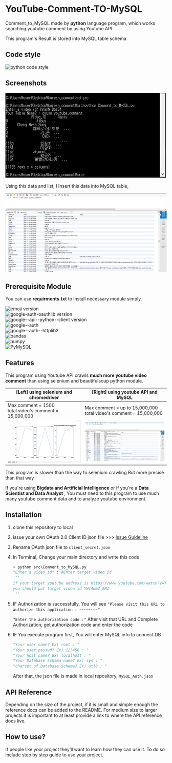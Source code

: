 YouTube-Comment-TO-MySQL
=============
Comment_to_MySQL made by **python** language program, which works searching youtube comment by using Youtube API

This program's Result is stored into MySQL table schema



## Code style

![python code style](https://img.shields.io/badge/codestyle-PEP8-brightgreen)



## Screenshots

![example](./img/example.PNG)

Using this data and list, I Insert this data into MySQL table,

![Comment_in_MySQL](./img/Comment_in_MySQL.PNG)



## Prerequisite Module

You can use **requirments.txt** to install necessary module simply.

![emoji version](https://img.shields.io/badge/emoji-v0.6.0-brightgreen)  
![google-auth-oauthlib version](https://img.shields.io/badge/google--auth--oauthlib-v0.4.2-red)  
![google--api--python--client version](https://img.shields.io/badge/google--api--python--client-v1.12.8-orange)  
![google--auth](https://img.shields.io/badge/google--auth-v1.24.0-yellow)  
![google--auth--httplib2](https://img.shields.io/badge/google--auth--httplib2-v0.0.4-green)  
![pandas](https://img.shields.io/badge/pandas-v1.0.0-yellowgreen)  
![numpy](https://img.shields.io/badge/numpy-v1.19.3-red)  
![PyMySQL](https://img.shields.io/badge/PyMySQL-v0.10.1-ff69b4)  



## Features

This program using Youtube API crawls **much more youtube video comment** than using selenium and beautifulsoup python module.

| [Left] using selenium and chromedriver                      | [Right] using youtube API and MySQL                          |
| ----------------------------------------------------------- | ------------------------------------------------------------ |
| Max comment = 1500 <br />total video's comment = 15,000,000 | Max comment = up to 15,000,000 <br />total video's comment = 15,000,000 |
| <img src="./img/graph.PNG" alt="LEFT" style="zoom:75%;" />  | <img src="./img/Comment_in_MySQL.PNG" alt="Comment_in_MySQL" style="zoom:90%;" /> |

This program is slower than the way to selenium crawling But more precise than that way

If you're using **Bigdata and Artificial Intelligence** or if you're a **Data Scientist and Data Analyst** , You must need to this program to use much many youtube comment data and to analyze youtube environment.



## Installation

1. clone this repository to local

2. issue your own OAuth 2.0 Client ID json file >>> <a href="https://github.com/falconlee236/YouTube-Comment-TO-MySQL/tree/master/docs/GuideLine.md "  target="_blank">Issue Guideline</a>

3. Rename OAuth json file to `client_secret.json`

4. In Terminal, Change your main directory and write this code

   ```python
   > python src\Comment_to_MySQL.py
   "Enter a video_id" : #Enter target video id
   '''
   if your target youtube address is https://www.youtube.com/watch?v=YWt4wmZ_EMI
   you should put target video id YWt4wmZ_EMI
   '''
   ```

5. IF Authorization is successfully, You will see 
   `"Please visit this URL to authorize this application : ~~~~~~~~"`

   `"Enter the authorization code :"` 
   After visit that URL and Complete Authorization, get authorization code and enter the code

6. IF You execute program first, You will enter MySQL info to connect DB

   ```python
   "Your user name? Ex) root : "
   "Your user passwd? Ex) 123456 : "
   "Your host name? Ex) localhost : "
   "Your Database Schema name? Ex) sys : "
   "charset of Database Schema? Ex) utf8 : "
   ```

   After that, the json file is made in local repository, `MySQL_Auth.json`



## API Reference

Depending on the size of the project, if it is small and simple enough the reference docs can be added to the README. For medium size to larger projects it is important to at least provide a link to where the API reference docs live.



## How to use?

If people like your project they’ll want to learn how they can use it. To do so include step by step guide to use your project.



